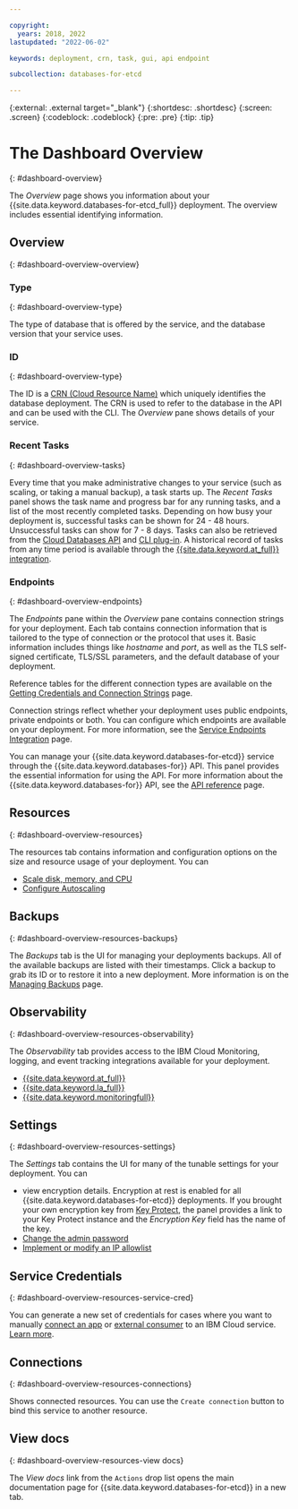 ```yaml
---

copyright:
  years: 2018, 2022
lastupdated: "2022-06-02"

keywords: deployment, crn, task, gui, api endpoint

subcollection: databases-for-etcd

---
```


{:external: .external target="_blank"}
{:shortdesc: .shortdesc}
{:screen: .screen}
{:codeblock: .codeblock}
{:pre: .pre}
{:tip: .tip}

# The Dashboard Overview
{: #dashboard-overview}

The _Overview_ page shows you information about your {{site.data.keyword.databases-for-etcd_full}} deployment. The overview includes essential identifying information.

## Overview
{: #dashboard-overview-overview}

### Type
{: #dashboard-overview-type}

The type of database that is offered by the service, and the database version that your service uses.

### ID
{: #dashboard-overview-type}

The ID is a [CRN (Cloud Resource Name)](/docs/account?topic=account-crn) which uniquely identifies the database deployment. The CRN is used to refer to the database in the API and can be used with the CLI. The _Overview_ pane shows details of your service.

### Recent Tasks
{: #dashboard-overview-tasks}

Every time that you make administrative changes to your service (such as scaling, or taking a manual backup), a task starts up. The _Recent Tasks_ panel shows the task name and progress bar for any running tasks, and a list of the most recently completed tasks. Depending on how busy your deployment is, successful tasks can be shown for 24 - 48 hours. Unsuccessful tasks can show for 7 - 8 days. Tasks can also be retrieved from the [Cloud Databases API](https://cloud.ibm.com/apidocs/cloud-databases-api#get-currently-running-tasks-on-a-deployment) and [CLI plug-in](https://cloud.ibm.com/docs/databases-cli-plugin?topic=databases-cli-plugin-cdb-reference#deployment-tasks-list). A historical record of tasks from any time period is available through the [{{site.data.keyword.at_full}} integration](/docs/databases-for-etcd?topic=cloud-databases-activity-tracker).

### Endpoints
{: #dashboard-overview-endpoints}

The _Endpoints_ pane within the _Overview_ pane contains connection strings for your deployment. Each tab contains connection information that is tailored to the type of connection or the protocol that uses it. Basic information includes things like _hostname_ and _port_, as well as the TLS self-signed certificate, TLS/SSL parameters, and the default database of your deployment.

Reference tables for the different connection types are available on the [Getting Credentials and Connection Strings](/docs/databases-for-etcd?topic=databases-for-etcd-connection-strings) page.

Connection strings reflect whether your deployment uses public endpoints, private endpoints or both. You can configure which endpoints are available on your deployment. For more information, see the [Service Endpoints Integration](/docs/databases-for-etcd?topic=cloud-databases-service-endpoints) page.

You can manage your {{site.data.keyword.databases-for-etcd}} service through the {{site.data.keyword.databases-for}} API. This panel provides the essential information for using the API. For more information about the {{site.data.keyword.databases-for}} API, see the [API reference](https://{DomainName}/apidocs/cloud-databases-api) page.

## Resources
{: #dashboard-overview-resources}

The resources tab contains information and configuration options on the size and resource usage of your deployment. You can
- [Scale disk, memory, and CPU](/docs/databases-for-etcd?topic=databases-for-etcd-resources-scaling)
- [Configure Autoscaling](/docs/databases-for-etcd?topic=databases-for-etcd-autoscaling)

## Backups
{: #dashboard-overview-resources-backups}

The _Backups_ tab is the UI for managing your deployments backups. All of the available backups are listed with their timestamps. Click a backup to grab its ID or to restore it into a new deployment. More information is on the [Managing Backups](/docs/databases-for-etcd?topic=cloud-databases-dashboard-backups) page.

## Observability
{: #dashboard-overview-resources-observability}

The _Observability_ tab provides access to the IBM Cloud Monitoring, logging, and event tracking integrations available for your deployment.
- [{{site.data.keyword.at_full}}](/docs/databases-for-etcd?topic=cloud-databases-activity-tracker)
- [{{site.data.keyword.la_full}}](/docs/databases-for-etcd?topic=cloud-databases-logging)
- [{{site.data.keyword.monitoringfull}}](/docs/cloud-databases?topic=cloud-databases-monitoring)

## Settings
{: #dashboard-overview-resources-settings}

The _Settings_ tab contains the UI for many of the tunable settings for your deployment. You can
- view encryption details. Encryption at rest is enabled for all {{site.data.keyword.databases-for-etcd}} deployments. If you brought your own encryption key from [Key Protect](/docs/databases-for-etcd?topic=cloud-databases-key-protect), the panel provides a link to your Key Protect instance and the _Encryption Key_ field has the name of the key.
- [Change the admin password](/docs/databases-for-etcd?topic=databases-for-etcd-user-management&interface=ui#user-management-set-admin-password-ui)
- [Implement or modify an IP allowlist](/docs/databases-for-etcd?topic=cloud-databases-allowlisting)

## Service Credentials
{: #dashboard-overview-resources-service-cred}

You can generate a new set of credentials for cases where you want to manually [connect an app](/docs/databases-for-etcd?topic=databases-for-etcd-ibmcloud-app) or [external consumer](/docs/databases-for-etcd?topic=databases-for-etcd-external-app) to an IBM Cloud service. [Learn more](/docs/account?topic=account-service_credentials).

## Connections
{: #dashboard-overview-resources-connections}

Shows connected resources. You can use the `Create connection` button to bind this service to another resource.

## View docs
{: #dashboard-overview-resources-view docs}

The _View docs_ link from the `Actions` drop list opens the main documentation page for {{site.data.keyword.databases-for-etcd}} in a new tab.
